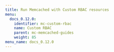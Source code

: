```yaml
---
title: Run Memcached with Custom RBAC resources
menu:
  docs_0.12.0:
    identifier: mc-custom-rbac
    name: Custom RBAC
    parent: mc-memcached-guides
    weight: 85
menu_name: docs_0.12.0
---
```

